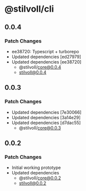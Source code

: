 # @stilvoll/cli

## 0.0.4

### Patch Changes

- ee38720: Typescript + turborepo
- Updated dependencies [ed27979]
- Updated dependencies [ee38720]
  - @stilvoll/core@0.0.4
  - stilvoll@0.0.4

## 0.0.3

### Patch Changes

- Updated dependencies [7e30066]
- Updated dependencies [3a14e29]
- Updated dependencies [d7dac55]
  - @stilvoll/core@0.0.3

## 0.0.2

### Patch Changes

- Initial working prototype
- Updated dependencies
  - @stilvoll/core@0.0.2
  - stilvoll@0.0.2
